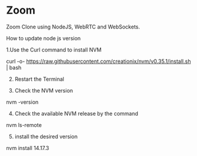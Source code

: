 # Zoom 

Zoom Clone using NodeJS, WebRTC and WebSockets.



How to update node js version

1.Use the Curl command to install NVM

curl -o- https://raw.githubusercontent.com/creationix/nvm/v0.35.1/install.sh | bash

2. Restart the Terminal

3. Check the NVM version

nvm -version

4. Check the available NVM release by the command

nvm ls-remote

5. install the desired version

nvm install 14.17.3
